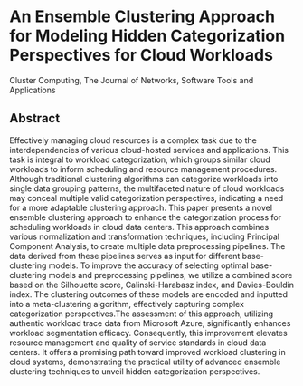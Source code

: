 # An Ensemble Clustering Approach for Modeling Hidden Categorization Perspectives for Cloud Workloads
Cluster Computing, The Journal of Networks, Software Tools and Applications

## Abstract
Effectively managing cloud resources is a complex task due to the interdependencies of various cloud-hosted services and applications. 
This task is integral to workload categorization, which groups similar cloud workloads to inform scheduling and resource management procedures. Although traditional clustering algorithms can categorize workloads into single data grouping patterns, the multifaceted nature of cloud workloads may conceal multiple valid categorization perspectives, indicating a need for a more adaptable clustering approach. This paper presents a novel ensemble clustering approach to enhance the categorization process for scheduling workloads in cloud data centers. This approach combines various normalization and transformation techniques, including Principal Component Analysis, to create multiple data preprocessing pipelines. The data derived from these pipelines serves as input for different base-clustering models. To improve the accuracy of selecting optimal base-clustering models and preprocessing pipelines, we utilize a combined score based on the Silhouette score, Calinski-Harabasz index, and Davies-Bouldin index. The clustering outcomes of these models are encoded and inputted into a meta-clustering algorithm, effectively capturing complex categorization perspectives.The assessment of this approach, utilizing authentic workload trace data from Microsoft Azure, significantly enhances workload segmentation efficacy. Consequently, this improvement elevates resource management and quality of service standards in cloud data centers. It offers a promising path toward improved workload clustering in cloud systems, demonstrating the practical utility of advanced ensemble clustering techniques to unveil hidden categorization perspectives.